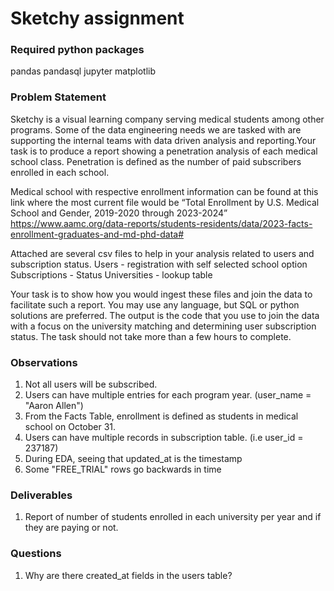 # Sketchy assignment
### Required python packages
pandas
pandasql
jupyter
matplotlib

### Problem Statement
Sketchy is a visual learning company serving medical students among other programs. Some of the data engineering needs we are tasked with are supporting the internal teams with data driven analysis and reporting.Your task is to produce a report showing a penetration analysis of each medical school class. Penetration is defined as the number of paid subscribers enrolled in each school.

Medical school with respective enrollment information can be found at this link where the most current file would be “Total Enrollment by U.S. Medical School and Gender, 2019-2020 through 2023-2024” https://www.aamc.org/data-reports/students-residents/data/2023-facts-enrollment-graduates-and-md-phd-data#

Attached are several csv files to help in your analysis related to users and subscription status. Users - registration with self selected school option
Subscriptions - Status
Universities - lookup table

Your task is to show how you would ingest these files and join the data to facilitate such a report. You may use any language, but SQL or python solutions are preferred. The output is the code that you use to join the data with a focus on the university matching and determining user subscription status. The task should not take more than a few hours to complete.

### Observations
1. Not all users will be subscribed.
2. Users can have multiple entries for each program year. (user_name = "Aaron Allen")
3. From the Facts Table, enrollment is defined as students in medical school on October 31.
4. Users can have multiple records in subscription table. (i.e user_id = 237187)
5. During EDA, seeing that updated_at is the timestamp
6. Some "FREE_TRIAL" rows go backwards in time

### Deliverables
1. Report of number of students enrolled in each university per year and if they are paying or not.

### Questions
1. Why are there created_at fields in the users table?
